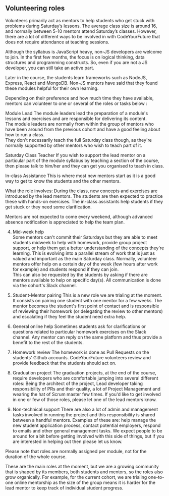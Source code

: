 Volunteering roles
---

Volunteers primarily act as mentors to help students who get stuck with problems during Saturday’s lessons. The average class size is around 16, and normally between 5-10 mentors attend Saturday’s classes. However, there are a lot of different ways to be involved in with CodeYourFuture that does not require attendance at teaching sessions.

Although the syllabus is JavaScript heavy, non-JS developers are welcome to join. In the first few months, the focus is on logical thinking, data structures and programming constructs. So, even if you are not a JS developer, you can still take an active part.

Later in the course, the students learn frameworks such as NodeJS, Express, React and MongoDB. Non-JS mentors have said that they found these modules helpful for their own learning.

Depending on their preference and how much time they have available, mentors can volunteer to one or several of the roles or tasks below :

Module Lead
The module leaders lead the preparation of a module's lessons and 		exercises and are responsible for delivering its content. 			
The module leaders are normally from within the group of mentors who 		have been around from the previous cohort and have a good feeling 		about how to run a class. 		
They don't necessarily teach the full Saturday class though, as they're 	normally supported by other mentors who wish to teach part of it.

Saturday Class Teacher
If you wish to support the lead mentor on a particular part of the module syllabus by teaching a section of the course, then please talk to him/her and they can get you organised to teach in class.

In-class Assistance
This is where most new mentors start as it is a good way to get to know the students and the other mentors.

What the role involves: During the class, new concepts and exercises are introduced by the lead mentors. The students are then expected to practice these with hands-on exercises. The in-class assistants help students if they get stuck or they need some clarification.

Mentors are not expected to come every weekend, although advanced absence notification is appreciated to help the team plan.

4.  Mid-week help	
Some mentors can't commit their Saturdays but they are able to meet 	students midweek to help with homework, provide group project support, or help them get a better understanding of the concepts they're learning. This is evolving into a parallel stream of work 	that is just as valued and important as the main Saturday class.
Normally, volunteer mentors offer help on a certain day of the week (few hours 	after work for example) and students respond if they can join. 	
This can also be requested by the students by asking if there are mentors 	available to help on specific day(s).
All communication is done via the cohort's Slack channel.

5.   Student-Mentor pairing
		This is a new role we are trialing at the moment.
It consists on pairing one student with one mentor for a few weeks. 		The mentor becomes the student's first point of contact and is responsible of reviewing their homework (or delegating the review to other mentors) and escalating if they feel the student need extra help.

6.  General online help
Sometimes students ask for clarifications or questions related to particular homework exercises on the Slack channel. Any mentor can reply on the same platform and thus provide a benefit to the rest of the students.

7.  Homework review	
The homework is done as Pull Requests on the students' Github accounts. CodeYourFuture volunteers review and provide feedback that the students should act on.
		 		
8.  Graduation project
The graduation projects, at the end of the course, require developers who are comfortable jumping into several different roles: Being the architect of the project, Lead developer taking responsibility of PRs and their quality, a lot of Project Management 	and wearing the hat of Scrum master few times. If you'd like to get	involved in one or few of those roles, please let one of the lead mentors know.

9.  Non-technical support
There are also a lot of admin and management tasks involved in running the project and this responsibility is shared between a handful mentors. Examples of these are: help manage the new student application process, contact potential employers, respond to emails and other general management tasks.
We expect people to be around for a bit before getting involved with this side of things, but if you are interested in helping out then please let us know.


Please note that roles are normally assigned per module, not for the duration of the whole course.

These are the main roles at the moment, but we are a growing community that is shaped by its members, both students and mentors, so the roles also grow organically. For example, for the current cohort, we are trialing one-to-one online mentorship as the size of the group means it is harder for the lead mentor to keep track of individual student progress.